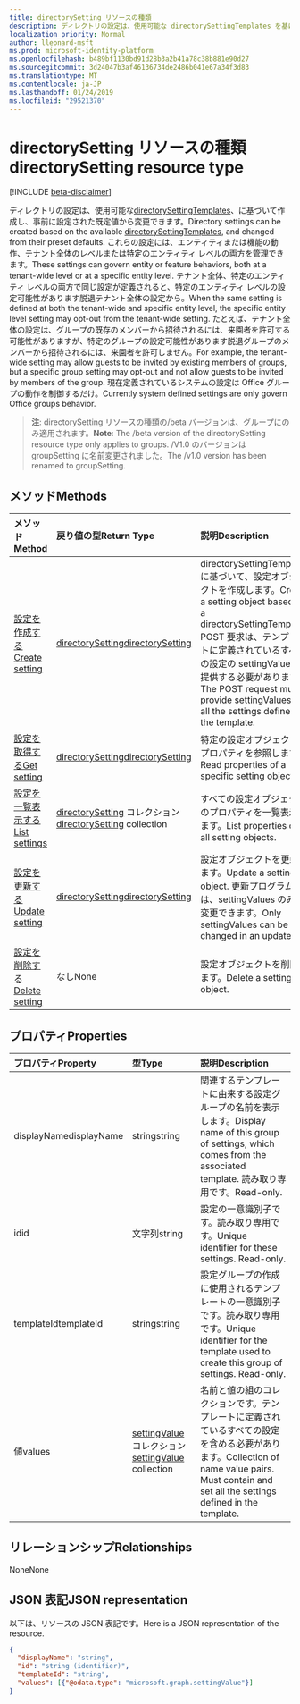 ```yaml
---
title: directorySetting リソースの種類
description: ディレクトリの設定は、使用可能な directorySettingTemplates を基に作成し、事前に設定された既定値から変更できます。 これらの設定には、エンティティまたは機能の動作、テナント全体のレベルまたは特定のエンティティ レベルの両方を管理できます。 テナント全体、特定のエンティティ レベルの両方で同じ設定が定義されると、特定のエンティティ レベルの設定可能性があります脱退テナント全体の設定から。  たとえば、テナント全体の設定は、グループの既存のメンバーから招待されるには、来園者を許可する可能性がありますが、特定のグループの設定可能性があります脱退グループのメンバーから招待されるには、来園者を許可しません。 現在定義されているシステムの設定は Office グループの動作を制御するだけ。
localization_priority: Normal
author: lleonard-msft
ms.prod: microsoft-identity-platform
ms.openlocfilehash: b489bf1130bd91d28b3a2b41a78c38b881e90d27
ms.sourcegitcommit: 3d24047b3af46136734de2486b041e67a34f3d83
ms.translationtype: MT
ms.contentlocale: ja-JP
ms.lasthandoff: 01/24/2019
ms.locfileid: "29521370"
---
```

# <a name="directorysetting-resource-type"></a><span data-ttu-id="ae425-107">directorySetting リソースの種類</span><span class="sxs-lookup"><span data-stu-id="ae425-107">directorySetting resource type</span></span>

[!INCLUDE [beta-disclaimer](../../includes/beta-disclaimer.md)]

<span data-ttu-id="ae425-108">ディレクトリの設定は、使用可能な[directorySettingTemplates](directorysettingtemplate.md)、に基づいて作成し、事前に設定された既定値から変更できます。</span><span class="sxs-lookup"><span data-stu-id="ae425-108">Directory settings can be created based on the available [directorySettingTemplates](directorysettingtemplate.md), and changed from their preset defaults.</span></span> <span data-ttu-id="ae425-109">これらの設定には、エンティティまたは機能の動作、テナント全体のレベルまたは特定のエンティティ レベルの両方を管理できます。</span><span class="sxs-lookup"><span data-stu-id="ae425-109">These settings can govern entity or feature behaviors, both at a tenant-wide level or at a specific entity level.</span></span> <span data-ttu-id="ae425-110">テナント全体、特定のエンティティ レベルの両方で同じ設定が定義されると、特定のエンティティ レベルの設定可能性があります脱退テナント全体の設定から。</span><span class="sxs-lookup"><span data-stu-id="ae425-110">When the same setting is defined at both the tenant-wide and specific entity level, the specific entity level setting may opt-out from the tenant-wide setting.</span></span>  <span data-ttu-id="ae425-111">たとえば、テナント全体の設定は、グループの既存のメンバーから招待されるには、来園者を許可する可能性がありますが、特定のグループの設定可能性があります脱退グループのメンバーから招待されるには、来園者を許可しません。</span><span class="sxs-lookup"><span data-stu-id="ae425-111">For example, the tenant-wide setting may allow guests to be invited by existing members of groups, but a specific group setting may opt-out and not allow guests to be invited by members of the group.</span></span> <span data-ttu-id="ae425-112">現在定義されているシステムの設定は Office グループの動作を制御するだけ。</span><span class="sxs-lookup"><span data-stu-id="ae425-112">Currently system defined settings are only govern Office groups behavior.</span></span>

> <span data-ttu-id="ae425-113">**注**: directorySetting リソースの種類の/beta バージョンは、グループにのみ適用されます。</span><span class="sxs-lookup"><span data-stu-id="ae425-113">**Note**: The /beta version of the directorySetting resource type only applies to groups.</span></span> <span data-ttu-id="ae425-114">/V1.0 のバージョンは groupSetting に名前変更されました。</span><span class="sxs-lookup"><span data-stu-id="ae425-114">The /v1.0 version has been renamed to groupSetting.</span></span>

## <a name="methods"></a><span data-ttu-id="ae425-115">メソッド</span><span class="sxs-lookup"><span data-stu-id="ae425-115">Methods</span></span>

| <span data-ttu-id="ae425-116">メソッド</span><span class="sxs-lookup"><span data-stu-id="ae425-116">Method</span></span>           | <span data-ttu-id="ae425-117">戻り値の型</span><span class="sxs-lookup"><span data-stu-id="ae425-117">Return Type</span></span>    |<span data-ttu-id="ae425-118">説明</span><span class="sxs-lookup"><span data-stu-id="ae425-118">Description</span></span>|
|:---------------|:--------|:----------|
|[<span data-ttu-id="ae425-119">設定を作成する</span><span class="sxs-lookup"><span data-stu-id="ae425-119">Create setting</span></span>](../api/directorysetting-post-settings.md) | [<span data-ttu-id="ae425-120">directorySetting</span><span class="sxs-lookup"><span data-stu-id="ae425-120">directorySetting</span></span>](directorysetting.md) |<span data-ttu-id="ae425-121">directorySettingTemplate に基づいて、設定オブジェクトを作成します。</span><span class="sxs-lookup"><span data-stu-id="ae425-121">Create a setting object based on a directorySettingTemplate.</span></span> <span data-ttu-id="ae425-122">POST 要求は、テンプレートに定義されているすべての設定の settingValues を提供する必要があります。</span><span class="sxs-lookup"><span data-stu-id="ae425-122">The POST request must provide settingValues for all the settings defined in the template.</span></span>|
|[<span data-ttu-id="ae425-123">設定を取得する</span><span class="sxs-lookup"><span data-stu-id="ae425-123">Get setting</span></span>](../api/directorysetting-get.md) | [<span data-ttu-id="ae425-124">directorySetting</span><span class="sxs-lookup"><span data-stu-id="ae425-124">directorySetting</span></span>](directorysetting.md) |<span data-ttu-id="ae425-125">特定の設定オブジェクトのプロパティを参照します。</span><span class="sxs-lookup"><span data-stu-id="ae425-125">Read properties of a specific setting object.</span></span>|
|[<span data-ttu-id="ae425-126">設定を一覧表示する</span><span class="sxs-lookup"><span data-stu-id="ae425-126">List settings</span></span>](../api/directorysetting-list.md) | <span data-ttu-id="ae425-127">[directorySetting](directorysetting.md) コレクション</span><span class="sxs-lookup"><span data-stu-id="ae425-127">[directorySetting](directorysetting.md) collection</span></span> |<span data-ttu-id="ae425-128">すべての設定オブジェクトのプロパティを一覧表示します。</span><span class="sxs-lookup"><span data-stu-id="ae425-128">List properties of all setting objects.</span></span>|
|[<span data-ttu-id="ae425-129">設定を更新する</span><span class="sxs-lookup"><span data-stu-id="ae425-129">Update setting</span></span>](../api/directorysetting-update.md) | [<span data-ttu-id="ae425-130">directorySetting</span><span class="sxs-lookup"><span data-stu-id="ae425-130">directorySetting</span></span>](directorysetting.md)  |<span data-ttu-id="ae425-131">設定オブジェクトを更新します。</span><span class="sxs-lookup"><span data-stu-id="ae425-131">Update a setting object.</span></span> <span data-ttu-id="ae425-132">更新プログラムでは、settingValues のみを変更できます。</span><span class="sxs-lookup"><span data-stu-id="ae425-132">Only settingValues can be changed in an update.</span></span>|
|[<span data-ttu-id="ae425-133">設定を削除する</span><span class="sxs-lookup"><span data-stu-id="ae425-133">Delete setting</span></span>](../api/directorysetting-delete.md) | <span data-ttu-id="ae425-134">なし</span><span class="sxs-lookup"><span data-stu-id="ae425-134">None</span></span> |<span data-ttu-id="ae425-135">設定オブジェクトを削除します。</span><span class="sxs-lookup"><span data-stu-id="ae425-135">Delete a setting object.</span></span> |

## <a name="properties"></a><span data-ttu-id="ae425-136">プロパティ</span><span class="sxs-lookup"><span data-stu-id="ae425-136">Properties</span></span>
| <span data-ttu-id="ae425-137">プロパティ</span><span class="sxs-lookup"><span data-stu-id="ae425-137">Property</span></span>     | <span data-ttu-id="ae425-138">型</span><span class="sxs-lookup"><span data-stu-id="ae425-138">Type</span></span>   |<span data-ttu-id="ae425-139">説明</span><span class="sxs-lookup"><span data-stu-id="ae425-139">Description</span></span>|
|:---------------|:--------|:----------|
|<span data-ttu-id="ae425-140">displayName</span><span class="sxs-lookup"><span data-stu-id="ae425-140">displayName</span></span>|<span data-ttu-id="ae425-141">string</span><span class="sxs-lookup"><span data-stu-id="ae425-141">string</span></span>|<span data-ttu-id="ae425-142">関連するテンプレートに由来する設定グループの名前を表示します。</span><span class="sxs-lookup"><span data-stu-id="ae425-142">Display name of this group of settings, which comes from the associated template.</span></span> <span data-ttu-id="ae425-143">読み取り専用です。</span><span class="sxs-lookup"><span data-stu-id="ae425-143">Read-only.</span></span>|
|<span data-ttu-id="ae425-144">id</span><span class="sxs-lookup"><span data-stu-id="ae425-144">id</span></span>|<span data-ttu-id="ae425-145">文字列</span><span class="sxs-lookup"><span data-stu-id="ae425-145">string</span></span>| <span data-ttu-id="ae425-p107">設定の一意識別子です。読み取り専用です。</span><span class="sxs-lookup"><span data-stu-id="ae425-p107">Unique identifier for these settings. Read-only.</span></span>|
|<span data-ttu-id="ae425-148">templateId</span><span class="sxs-lookup"><span data-stu-id="ae425-148">templateId</span></span>|<span data-ttu-id="ae425-149">string</span><span class="sxs-lookup"><span data-stu-id="ae425-149">string</span></span>| <span data-ttu-id="ae425-p108">設定グループの作成に使用されるテンプレートの一意識別子です。読み取り専用です。</span><span class="sxs-lookup"><span data-stu-id="ae425-p108">Unique identifier for the template used to create this group of settings. Read-only.</span></span>|
|<span data-ttu-id="ae425-152">値</span><span class="sxs-lookup"><span data-stu-id="ae425-152">values</span></span>|<span data-ttu-id="ae425-153">[settingValue](settingvalue.md) コレクション</span><span class="sxs-lookup"><span data-stu-id="ae425-153">[settingValue](settingvalue.md) collection</span></span>| <span data-ttu-id="ae425-p109">名前と値の組のコレクションです。テンプレートに定義されているすべての設定を含める必要があります。</span><span class="sxs-lookup"><span data-stu-id="ae425-p109">Collection of name value pairs. Must contain and set all the settings defined in the template.</span></span>|

## <a name="relationships"></a><span data-ttu-id="ae425-156">リレーションシップ</span><span class="sxs-lookup"><span data-stu-id="ae425-156">Relationships</span></span>
<span data-ttu-id="ae425-157">None</span><span class="sxs-lookup"><span data-stu-id="ae425-157">None</span></span>


## <a name="json-representation"></a><span data-ttu-id="ae425-158">JSON 表記</span><span class="sxs-lookup"><span data-stu-id="ae425-158">JSON representation</span></span>

<span data-ttu-id="ae425-159">以下は、リソースの JSON 表記です。</span><span class="sxs-lookup"><span data-stu-id="ae425-159">Here is a JSON representation of the resource.</span></span>

<!-- {
  "blockType": "resource",
  "optionalProperties": [

  ],
  "@odata.type": "microsoft.graph.directorySetting"
}-->

```json
{
  "displayName": "string",
  "id": "string (identifier)",
  "templateId": "string",
  "values": [{"@odata.type": "microsoft.graph.settingValue"}]
}

```

<!-- uuid: 8fcb5dbc-d5aa-4681-8e31-b001d5168d79
2015-10-25 14:57:30 UTC -->
<!--
{
  "type": "#page.annotation",
  "description": "directorySetting resource",
  "keywords": "",
  "section": "documentation",
  "tocPath": "",
  "suppressions": [
    "Error: /api-reference/beta/resources/directorysetting.md:\r\n      Exception processing links.\r\n    System.ArgumentException: Link Definition was null. Link text: !INCLUDE [beta-disclaimer](../../includes/beta-disclaimer.md)\r\n      at ApiDoctor.Validation.DocFile.get_LinkDestinations()\r\n      at ApiDoctor.Validation.DocSet.ValidateLinks(Boolean includeWarnings, String[] relativePathForFiles, IssueLogger issues, Boolean requireFilenameCaseMatch, Boolean printOrphanedFiles)"
  ]
}
-->
